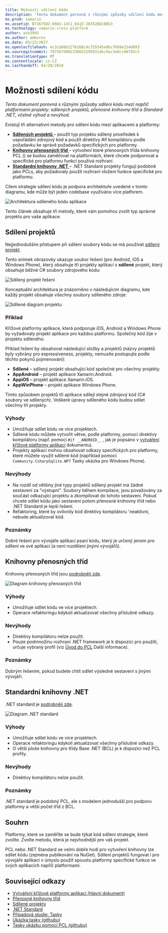```yaml
---
title: Možnosti sdílení kódu
description: 'Tento dokument porovná s různými způsoby sdílení kódu mezi napříč platformami projekty: sdílených projektů, přenosné knihovny tříd a Standard .NET, včetně výhod a nevýhod.'
ms.prod: xamarin
ms.assetid: B73675D2-09A3-14C1-E41E-20352B819B53
ms.technology: xamarin-cross-platform
author: asb3993
ms.author: amburns
ms.date: 03/23/2017
ms.openlocfilehash: ec3cb08b227b268c4c755545e8bc76b9e234d093
ms.sourcegitcommit: 797597d902330652195931dec9ac3e0cc00792c5
ms.translationtype: MT
ms.contentlocale: cs-CZ
ms.lasthandoff: 04/20/2018
---
```

# <a name="sharing-code-options"></a>Možnosti sdílení kódu

_Tento dokument porovná s různými způsoby sdílení kódu mezi napříč platformami projekty: sdílených projektů, přenosné knihovny tříd a Standard .NET, včetně výhod a nevýhod._

Existují tři alternativní metody pro sdílení kódu mezi aplikacemi a platformy:

-   [**Sdílených projektů** ](#Shared_Projects) – použít typ projektu sdílený prostředek k uspořádání zdrojový kód a použít direktivy #if kompilátoru podle požadavku ke správě požadavků specifických pro platformy.
-   [**Knihovny přenosných tříd** ](#Portable_Class_Libraries) – vytvoření které přenosných třída knihovny PCL () se budou zaměřovat na platformách, které chcete podporovat a specifické pro platformu funkcí používá rozhraní.
-   [**Standardní knihovny .NET** ](#Net_Standard) – .NET Standard projekty fungují podobně jako PCLs, aby požadovaly použít rozhraní vložení funkce specifické pro platformu.

Cílem strategie sdílení kódu je podpora architektuře uvedené v tomto diagramu, kde může být jeden codebase využíváno více platforem.

 ![](code-sharing-images/conceptualarchitecture.png "Architektura sdíleného kódu aplikace")

Tento článek obsahuje tři metody, které vám pomohou zvolit typ správné projektu pro vaše aplikace.

<a name="Shared_Projects" />

## <a name="shared-projects"></a>Sdílení projektů

Nejjednodušším přístupem při sdílení soubory kódu se má používat [sdílený projekt](~/cross-platform/app-fundamentals/shared-projects.md).

Tento snímek obrazovky ukazuje soubor řešení (pro Android, iOS a Windows Phone), který obsahuje tři projekty aplikací s **sdílené** projekt, který obsahuje běžné C# soubory zdrojového kódu:

 ![](code-sharing-images/sharedsolution.png "Sdílený projekt řešení")

Konceptuální architektura je znázorněno v následujícím diagramu, kde každý projekt obsahuje všechny soubory sdíleného zdroje:

 ![](code-sharing-images/sharedassetproject.png "Sdílené diagram projektu")


### <a name="example"></a>Příklad

Křížové platformy aplikace, která podporuje iOS, Android a Windows Phone by vyžadovaly projekt aplikace pro každou platformu. Společný kód žije v projektu sdíleného.

Příklad řešení by obsahovat následující složky a projektů (názvy projektů byly vybrány pro expressiveness, projekty, nemusíte postupujte podle těchto pokynů pojmenování):

-   **Sdílené** – sdílený projekt obsahující kód společné pro všechny projekty.
-   **AppAndroid** – projekt aplikace Xamarin.Android.
-   **AppiOS** – projekt aplikace Xamarin.iOS.
-   **AppWinPhone** – projekt aplikace Windows Phone.


Tímto způsobem projektů tři aplikace sdílejí stejné zdrojový kód (C# soubory ve sdílených). Veškeré úpravy sdíleného kódu budou sdílet všechny tři projekty.


### <a name="benefits"></a>Výhody

-  Umožňuje sdílet kódu ve více projektech.
-  Sdílené kódu můžete vytvořit větve, podle platformy, pomocí direktivy kompilátoru (např. pomocí `#if __ANDROID__` , jak je popsáno v [vytváření křížové platformy aplikací](~/cross-platform/app-fundamentals/building-cross-platform-applications/index.md) dokumentu).
-  Projekty aplikací mohou obsahovat odkazy specifických pro platformy, které můžete využít sdílené kód (například pomocí `Community.CsharpSqlite.WP7` Tasky ukázka pro Windows Phone).



### <a name="disadvantages"></a>Nevýhody

-  Na rozdíl od většiny jiné typy projektů sdílený projekt má žádné sestavení za "výstupní". Soubory během kompilace, jsou považovány za součást odkazující projektu a zkompilovat do tohoto sestavení. Pokud chcete sdílet kódu jako sestavení potom přenosné knihovny tříd nebo .NET Standard je lepší řešení.
-  Refaktoring, které by ovlivnily kód direktivy kompilátoru 'neaktivní, nebude aktualizovat kód.


 <a name="Shared_Remarks" />

### <a name="remarks"></a>Poznámky

Dobré řešení pro vývojáře aplikací psaní kódu, který je určený jenom pro sdílení ve své aplikaci (a není rozdělení jinými vývojářů).

 <a name="Portable_Class_Libraries" />


## <a name="portable-class-libraries"></a>Knihovny přenosných tříd


Knihovny přenosných tříd jsou [podrobněji zde](~/cross-platform/app-fundamentals/pcl.md).

 ![](code-sharing-images/portableclasslibrary.png "Diagram knihovny přenosných tříd")


### <a name="benefits"></a>Výhody

-  Umožňuje sdílet kódu ve více projektech.
-  Operace refaktoringu kdykoli aktualizovat všechny příslušné odkazy.


### <a name="disadvantages"></a>Nevýhody

-  Direktivy kompilátoru nelze použít.
-  Pouze podmnožinu rozhraní .NET framework je k dispozici pro použití, určuje vybraný profil (viz [Úvod do PCL](~/cross-platform/app-fundamentals/pcl.md) Další informace).


### <a name="remarks"></a>Poznámky

Dobrým řešením, pokud budete chtít sdílet výsledné sestavení s jinými vývojáři.



<a name="Net_Standard" />

## <a name="net-standard-libraries"></a>Standardní knihovny .NET

.NET standard je [podrobněji zde](~/cross-platform/app-fundamentals/net-standard.md).

![](code-sharing-images/netstandard.png "Diagram .NET standard")

### <a name="benefits"></a>Výhody

-  Umožňuje sdílet kódu ve více projektech.
-  Operace refaktoringu kdykoli aktualizovat všechny příslušné odkazy.
-  O větší ploše knihovny pro třídy Base .NET (BCL) je k dispozici než PCL profily.

### <a name="disadvantages"></a>Nevýhody

 -  Direktivy kompilátoru nelze použít.

### <a name="remarks"></a>Poznámky

.NET standard je podobný PCL, ale s modelem jednodušší pro podporu platformy a větší počet tříd z BCL.



## <a name="summary"></a>Souhrn

Platformy, které se zaměříte se bude týkat kód sdílení strategie, které zvolíte. Zvolte metodu, která je nejvhodnější pro váš projekt.

PCL nebo .NET Standard se velmi dobře hodí pro vytvoření knihovny lze sdílet kódu (zejména publikování na NuGet). Sdílení projektů fungovat i pro vývojáře aplikací v úmyslu použít spoustu platformy specifické funkce ve svých aplikacích napříč platformami.


## <a name="related-links"></a>Související odkazy

- [Vytváření křížové platformy aplikací (hlavní dokument)](~/cross-platform/app-fundamentals/building-cross-platform-applications/index.md)
- [Přenosné knihovny tříd](~/cross-platform/app-fundamentals/pcl.md)
- [Sdílené projekty](~/cross-platform/app-fundamentals/shared-projects.md)
- [.NET Standard](~/cross-platform/app-fundamentals/net-standard.md)
- [Případová studie: Tasky](~/cross-platform/app-fundamentals/building-cross-platform-applications/case-study-tasky.md)
- [Ukázka tasky (githubu)](https://github.com/xamarin/mobile-samples/tree/master/Tasky)
- [Tasky ukázku pomocí PCL (githubu)](https://github.com/xamarin/mobile-samples/tree/master/TaskyPortable)
